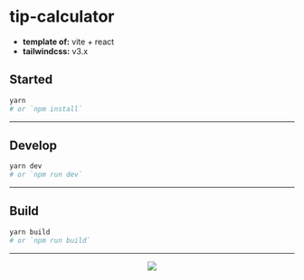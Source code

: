 # tip-calculator

- **template of:** vite + react
- **tailwindcss:** v3.x

## Started
```bash
yarn
# or `npm install`
```

---
## Develop
```bash
yarn dev
# or `npm run dev`
```

---
## Build
```bash
yarn build
# or `npm run build`
```

---
<p align="center">
<img src="./powered-by-vitawind-bright.png">
</p>